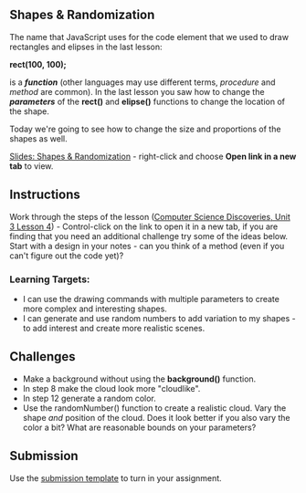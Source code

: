 [//]: # ( <p><iframe src="https://douglasurner.github.io/GDP1/units/1/assignments/U1.2-shapes-and-randomization/" width="100%" height="666px"></iframe></p> )

## Shapes & Randomization

[slides]: https://docs.google.com/presentation/d/13EoBXrYUvYSFUCWaQZwNEv7UG4H57X9KP75m-3VxN8I/edit?usp=sharing
[template]: https://drive.google.com/open?id=1X40JKUFPfV2LVLnYLslhv9c8OEHTMdFzin9_wf4xdf4

The name that JavaScript uses for the code element that we used to draw rectangles and elipses in the last lesson:

**rect(100, 100);**

is a ***function*** (other languages may use different terms, *procedure* and *method* are common). In the last lesson you saw how to change the ***parameters*** of the **rect()** and **elipse()** functions to change the location of the shape.

Today we're going to see how to change the size and proportions of the shapes as well.

[Slides: Shapes & Randomization][slides] - right-click and choose **Open link in a new tab** to view.

## Instructions

Work through the steps of the lesson ([Computer Science Discoveries, Unit 3 Lesson 4](https://studio.code.org/s/csd3-2018/stage/4/puzzle/1)) - Control-click on the link to open it in a new tab, if you are finding that you need an additional challenge try some of the ideas below. Start with a design in your notes - can you think of a method (even if you can't figure out the code yet)?

### Learning Targets:

* I can use the drawing commands with multiple parameters to create more complex and interesting shapes.
* I can generate and use random numbers to add variation to my shapes - to add interest and create more realistic scenes.

## Challenges

* Make a background without using the **background()** function.
* In step 8 make the cloud look more "cloudlike".
* In step 12 generate a random color.
* Use the randomNumber() function to create a realistic cloud. Vary the shape *and* position of the cloud. Does it look better if you also vary the color a bit? What are reasonable bounds on your parameters?

## Submission

Use the [submission template][template] to turn in your assignment.
